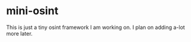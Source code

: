 # mini-osint
This is just a tiny osint framework I am working on. I plan on adding a-lot more later.

